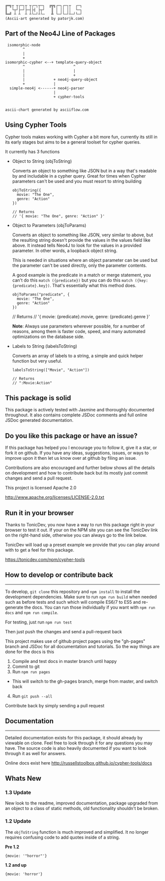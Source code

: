     ╔═╗┬ ┬┌─┐┬ ┬┌─┐┬─┐  ╔╦╗┌─┐┌─┐┬  ┌─┐
    ║  └┬┘├─┘├─┤├┤ ├┬┘   ║ │ ││ ││  └─┐
    ╚═╝ ┴ ┴  ┴ ┴└─┘┴└─   ╩ └─┘└─┘┴─┘└─┘
    (Ascii-art generated by patorjk.com)

## Part of the Neo4J Line of Packages

     isomorphic-node
            ^
            |
            +
    isomorphic-cypher <--+ template-query-object
            ^                      ^
            |                      |
            |                      +
            |             + neo4j-query-object
            +             |
      simple-neo4j <------+ neo4j-parser
                          |
                          + cypher-tools


    ascii-chart generated by asciiflow.com

## Using Cypher Tools

Cypher tools makes working with Cypher a bit more fun, currently its still
in its early stages but aims to be a general toolset for cypher queries.

It currently has 3 functions

* Object to String (objToString)

  Converts an object to something like JSON but in a way that's readable by
  and includable in a cypher query. Great for times when Cypher parameters
  can't be used and you must resort to string building

      objToString({
        movie: "The One",
        genre: "Action"
      })

      // Returns
      // '{ movie: "The One", genre: "Action" }'

* Object to Parameters (objToParams)

  Converts an object to something like JSON, very similar to above, but the
  resulting string doesn't provide the values in the values field like above.
  It instead tells Neo4J to look for the values in a provided parameter. In other
  words, a loopback object string.

  This is needed in situations where an object parameter can be used but the
  parameter can't be used directly, only the parameter contents.

  A good example is the predicate in a match or merge statement, you can't
  do this `match ({predicate})` but you can do this
  `match ({key: {predicate}.key})`. That's essentially what this method does.

      objToParams("predicate", {
        movie: "The One",
        genre: "Action"
      })

     // Returns
     // '{ movie: {predicate}.movie, genre: {predicate}.genre }'

  **Note**: Always use parameters wherever possible, for a number of reasons,
  among them is faster code, speed, and many automated optimizations on the
  database side.

* Labels to String (labelsToString)

  Converts an array of labels to a string, a simple and quick helper function
  but very useful.

      labelsToString(["Movie", "Action"])

      // Returns
      // ":Movie:Action"

## This package is solid

This package is actively tested with Jasmine and thoroughly documented
throughout. It also contains complete JSDoc comments and full online JSDoc
generated documentation.

## Do you like this package or have an issue?

If this package has helped you I encourage you to follow it, give it a star, or
fork it on github. If you have any ideas, suggestions, issues, or ways to
improve upon it then let us know over at github by filing an issue.

Contributions are also encouraged and further below shows all the details on
development and how to contribute back but its mostly just commit changes and
send a pull request.

This project is licensed Apache 2.0

http://www.apache.org/licenses/LICENSE-2.0.txt

## Run it in your browser

Thanks to TonicDev, you now have a way to run this package right in your
browser to test it out. If your on the NPM site you can see the TonicDev link on
the right-hand side, otherwise you can always go to the link below.

TonicDev will load up a preset example we provide that you can play around with
to get a feel for this package.

https://tonicdev.com/npm/cypher-tools

## How to develop or contribute back
-----------------

To develop, `git clone` this repository and `npm install` to install the
development dependencies. Make sure to run `npm run build` when
needed such as before tests and such which will compile ES6/7 to ES5 and
re-generate the docs. You can run those individually if you want with
`npm run docs` and `npm run compile`.

For testing, just run `npm run test`

Then just push the changes and send a pull-request back

This project makes use of github project pages using the "gh-pages" branch and
JSDoc for all documentation and tutorials. So the way things are done for the
docs is this

1. Compile and test docs in master branch until happy
2. Commit to git
3. Run `npm run pages`
 * This will switch to the gh-pages branch, merge from master, and switch back
4. Run `git push --all`

Contribute back by simply sending a pull request

## Documentation
-----------------

Detailed documentation exists for this package, it should already by viewable
on clone. Feel free to look through it for any questions you may have. The
source code is also heavily documented if you want to look through it
as well for answers.

Online docs exist here http://russellstoolbox.github.io/cypher-tools/docs

## Whats New

### 1.3 Update

New look to the readme, improved documentation, package upgraded from an object
to a class of static methods, old functionality shouldn't be broken.

### 1.2 Update

The `objToString` function is much improved and simplified. It no longer
requires confusing code to add quotes inside of a string.

**Pre 1.2**

    {movie: '"horror"'}

**1.2 and up**

    {movie: 'horror'}
